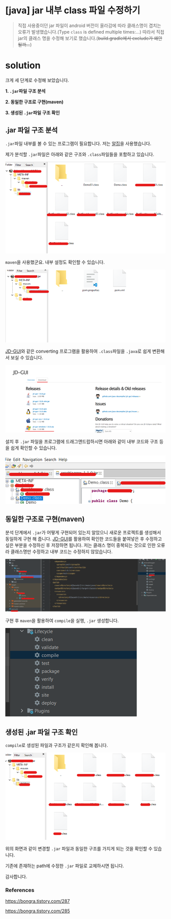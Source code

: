 # [java] jar 내부 class 파일 수정하기

> 직접 사용중이던 jar 파일이 android 버전이 올라감에 따라 클래스명이 겹치는 오류가 발생했습니다.(Type `class` is defined multiple times:...) 따라서 직접 jar의 클래스 명을 수정해 보기로 했습니다.(~~build.gradle에서 exclude가 왜안될까...~~)

# solution

크게 세 단계로 수정해 보았습니다.

**1. `.jar`파일 구조 분석**

**2. 동일한 구조로 구현(maven)**

**3. 생성된 `.jar`파일 구조 확인**



## .jar 파일 구조 분석

`.jar`파일 내부를 볼 수 있는 프로그램이 필요합니다. 저는 [알집](https://www.altools.co.kr/download/alzip.aspx)을 사용했습니다. 

제가 분석할 `.jar`파일은 아래와 같은 구조와 `.class`파일들을 포함하고 있습니다.

![image-20230306164135407](https://raw.githubusercontent.com/KrGil/blog-contents-b/bd535bda193602380428bde1aece10ef448c577c/software/programming-languages/compiler/jar%ED%8C%8C%EC%9D%BC%EC%88%98%EC%A0%95%ED%95%98%EA%B8%B0.assets/image-20230306164135407.png)

`maven`을 사용했군요. 내부 설정도 확인할 수 있습니다. 

![image-20230306164220257](https://raw.githubusercontent.com/KrGil/blog-contents-b/bd535bda193602380428bde1aece10ef448c577c/software/programming-languages/compiler/jar%ED%8C%8C%EC%9D%BC%EC%88%98%EC%A0%95%ED%95%98%EA%B8%B0.assets/image-20230306164220257.png)



[JD-GUI](http://java-decompiler.github.io/#jd-gui-download)와 같은 converting 프로그램을 활용하여 `.class`파일을 `.java`로 쉽게 변환해서 보실 수 있습니다.

![image-20230306163716717](https://raw.githubusercontent.com/KrGil/blog-contents-b/bd535bda193602380428bde1aece10ef448c577c/software/programming-languages/compiler/jar%ED%8C%8C%EC%9D%BC%EC%88%98%EC%A0%95%ED%95%98%EA%B8%B0.assets/image-20230306163716717.png)

설치 후 `.jar` 파일을 프로그램에 드래그앤드랍하시면 아래와 같이 내부 코드와 구조 등을 쉽게 확인할 수 있습니다.

![image-20230306165503387](https://raw.githubusercontent.com/KrGil/blog-contents-b/bd535bda193602380428bde1aece10ef448c577c/software/programming-languages/compiler/jar%ED%8C%8C%EC%9D%BC%EC%88%98%EC%A0%95%ED%95%98%EA%B8%B0.assets/image-20230306165503387.png)



## 동일한 구조로 구현(maven)

분석 단계에서 `.jar`가 어떻게 구현되어 있는지 알았으니 새로운 프로젝트를 생성해서 동일하게 구현 해 줍니다. [JD-GUI](http://java-decompiler.github.io/#jd-gui-download)를 활용하여 확인한 코드들을 붙여넣은 후 수정하고 싶은 부분을 수정하신 후 저장하면 됩니다. 저는 클래스 명이 중복되는 것으로 인한 오류라 클래스명만 수정하고 내부 코드는 수정하지 않았습니다.

![image-20230306164732181](https://raw.githubusercontent.com/KrGil/blog-contents-b/bd535bda193602380428bde1aece10ef448c577c/software/programming-languages/compiler/jar%ED%8C%8C%EC%9D%BC%EC%88%98%EC%A0%95%ED%95%98%EA%B8%B0.assets/image-20230306164732181.png)

구현 후 `maven`을 활용하여 `compile`을 실행, `.jar` 생성합니다.

 ![image-20230306163441986](https://raw.githubusercontent.com/KrGil/blog-contents-b/bd535bda193602380428bde1aece10ef448c577c/software/programming-languages/compiler/jar%ED%8C%8C%EC%9D%BC%EC%88%98%EC%A0%95%ED%95%98%EA%B8%B0.assets/image-20230306163441986.png)



##  생성된 .jar 파일 구조 확인

`compile`로 생성된 파일과 구조가 같은지 확인해 봅니다.

![image-20230306165232825](https://raw.githubusercontent.com/KrGil/blog-contents-b/bd535bda193602380428bde1aece10ef448c577c/software/programming-languages/compiler/jar%ED%8C%8C%EC%9D%BC%EC%88%98%EC%A0%95%ED%95%98%EA%B8%B0.assets/image-20230306165232825.png)

위의 화면과 같이 변경할 `.jar` 파일과 동일한 구조를 가지게 되는 것을 확인할 수 있습니다. 

기존에 존재하는 path에 수정한 `.jar` 파일로 교체하시면 됩니다.



감사합니다.



### References

https://bongra.tistory.com/287

https://bongra.tistory.com/285